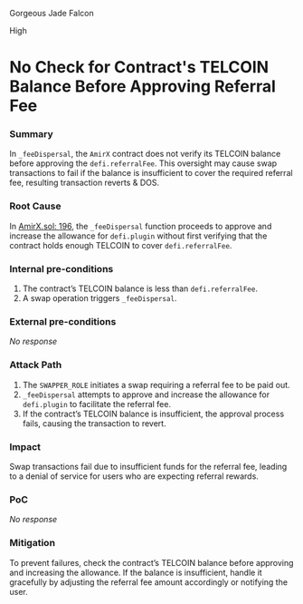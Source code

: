 Gorgeous Jade Falcon

High

# No Check for Contract's TELCOIN Balance Before Approving Referral Fee

### Summary

In `_feeDispersal`, the `AmirX` contract does not verify its TELCOIN balance before approving the `defi.referralFee`. This oversight may cause swap transactions to fail if the balance is insufficient to cover the required referral fee, resulting transaction reverts & DOS.

### Root Cause

In [AmirX.sol: 196](https://github.com/sherlock-audit/2024-11-telcoin/blob/b9c751b59e78a7123a636e31ecafc9147046f190/telcoin-audit/contracts/swap/AmirX.sol#L196), the `_feeDispersal` function proceeds to approve and increase the allowance for `defi.plugin` without first verifying that the contract holds enough TELCOIN to cover `defi.referralFee`.

### Internal pre-conditions

1. The contract’s TELCOIN balance is less than `defi.referralFee`.
2. A swap operation triggers `_feeDispersal`.

### External pre-conditions

_No response_

### Attack Path

1. The `SWAPPER_ROLE` initiates a swap requiring a referral fee to be paid out.
2. `_feeDispersal` attempts to approve and increase the allowance for `defi.plugin` to facilitate the referral fee.
3. If the contract’s TELCOIN balance is insufficient, the approval process fails, causing the transaction to revert.

### Impact

Swap transactions fail due to insufficient funds for the referral fee, leading to a denial of service for users who are expecting referral rewards.



### PoC

_No response_

### Mitigation

To prevent failures, check the contract’s TELCOIN balance before approving and increasing the allowance. If the balance is insufficient, handle it gracefully by adjusting the referral fee amount accordingly or notifying the user.